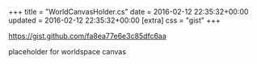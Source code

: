 +++
title = "WorldCanvasHolder.cs"
date = 2016-02-12 22:35:32+00:00
updated = 2016-02-12 22:35:32+00:00
[extra]
css = "gist"
+++

<https://gist.github.com/fa8ea77e6e3c85dfc6aa>

placeholder for worldspace canvas

